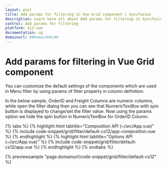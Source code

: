 ```yaml
---
layout: post
title: Add params for filtering in Vue Grid component | Syncfusion
description: Learn here all about Add params for filtering in Syncfusion Vue Grid component of Syncfusion Essential JS 2 and more.
control: Add params for filtering 
platform: ej2-vue
documentation: ug
domainurl: ##DomainURL##
---
```


# Add params for filtering in Vue Grid component

You can customize the default settings of the components which are used in Menu filter by using params of filter property in column definition.

In the below sample, OrderID and Freight Columns are numeric columns, while open the filter dialog then you can see that NumericTextBox with spin button is displayed to change/set the filter value. Now using the params option we hide the spin button in NumericTextBox for OrderID Column.

{% tabs %}
{% highlight html tabtitle="Composition API (~/src/App.vue)" %}
{% include code-snippet/grid/filter/default-cs12/app-composition.vue %}
{% endhighlight %}
{% highlight html tabtitle="Options API (~/src/App.vue)" %}
{% include code-snippet/grid/filter/default-cs12/app.vue %}
{% endhighlight %}
{% endtabs %}
        
{% previewsample "page.domainurl/code-snippet/grid/filter/default-cs12" %}